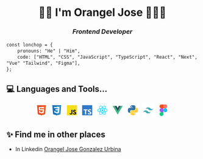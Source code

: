 <h1 align="center">👋🏻 I'm Orangel Jose 👨🏻‍💻</h1>
<h3 align="center"><em>Frontend Developer</em></h3>

```JS
const lonchop = {
    pronouns: "He" | "Him",
    code: ["HTML", "CSS", "JavaScript", "TypeScript", "React", "Next", "Vue" "Tailwind", "Figma"],
};
```

## 💻 Languages and Tools...

<div align="center">
    <img src="./assets/html-icon.svg" title="HTML5" alt="html"  width="36" height="36">
    <img src="./assets/css-icon.svg" title="CSS3" alt="css"  width="36" height="36">
    <img src="./assets/javascript-icon.svg" title="JS" alt="javascript"  width="36" height="36">
    <img src="./assets/typescript-icon.svg" title="TS" alt="typescript"  width="36" height="36">
    <img src="./assets/react-icon.svg" title="REACT" alt="react"  width="36" height="36">
    <img src="./assets/vue-icon.svg" title="VUE" alt="vue"  width="36" height="36">
    <img src="./assets/python-icon.svg" title="PYTHON" alt="python"  width="36" height="36">
    <img src="./assets/tailwind-icon.svg" title="TailwindCSS" alt="tailwind"  width="36" height="36">
    <img src="./assets/figma-icon.svg" title="Figma" alt="figma"  width="36" height="36">
</div>

## ✨ Find me in other places

- In Linkedin [Orangel Jose Gonzalez Urbina](https://www.linkedin.com/in/orangel-gonzalez/)
